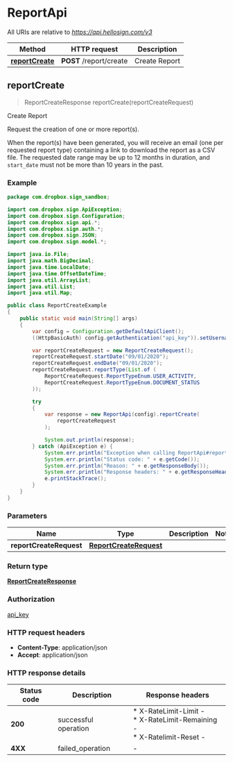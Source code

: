 # ReportApi

All URIs are relative to *https://api.hellosign.com/v3*

| Method | HTTP request | Description |
|------------- | ------------- | -------------|
[**reportCreate**](ReportApi.md#reportCreate) | **POST** /report/create | Create Report



## reportCreate

> ReportCreateResponse reportCreate(reportCreateRequest)

Create Report

Request the creation of one or more report(s).

When the report(s) have been generated, you will receive an email (one per requested report type) containing a link to download the report as a CSV file. The requested date range may be up to 12 months in duration, and `start_date` must not be more than 10 years in the past.

### Example

```java
package com.dropbox.sign_sandbox;

import com.dropbox.sign.ApiException;
import com.dropbox.sign.Configuration;
import com.dropbox.sign.api.*;
import com.dropbox.sign.auth.*;
import com.dropbox.sign.JSON;
import com.dropbox.sign.model.*;

import java.io.File;
import java.math.BigDecimal;
import java.time.LocalDate;
import java.time.OffsetDateTime;
import java.util.ArrayList;
import java.util.List;
import java.util.Map;

public class ReportCreateExample
{
    public static void main(String[] args)
    {
        var config = Configuration.getDefaultApiClient();
        ((HttpBasicAuth) config.getAuthentication("api_key")).setUsername("YOUR_API_KEY");

        var reportCreateRequest = new ReportCreateRequest();
        reportCreateRequest.startDate("09/01/2020");
        reportCreateRequest.endDate("09/01/2020");
        reportCreateRequest.reportType(List.of (
            ReportCreateRequest.ReportTypeEnum.USER_ACTIVITY,
            ReportCreateRequest.ReportTypeEnum.DOCUMENT_STATUS
        ));

        try
        {
            var response = new ReportApi(config).reportCreate(
                reportCreateRequest
            );

            System.out.println(response);
        } catch (ApiException e) {
            System.err.println("Exception when calling ReportApi#reportCreate");
            System.err.println("Status code: " + e.getCode());
            System.err.println("Reason: " + e.getResponseBody());
            System.err.println("Response headers: " + e.getResponseHeaders());
            e.printStackTrace();
        }
    }
}

```

### Parameters


| Name | Type | Description  | Notes |
|------------- | ------------- | ------------- | -------------|
 **reportCreateRequest** | [**ReportCreateRequest**](ReportCreateRequest.md)|  |

### Return type

[**ReportCreateResponse**](ReportCreateResponse.md)

### Authorization

[api_key](../README.md#api_key)

### HTTP request headers

- **Content-Type**: application/json
- **Accept**: application/json

### HTTP response details
| Status code | Description | Response headers |
|-------------|-------------|------------------|
| **200** | successful operation |  * X-RateLimit-Limit -  <br>  * X-RateLimit-Remaining -  <br>  * X-Ratelimit-Reset -  <br>  |
| **4XX** | failed_operation |  -  |

